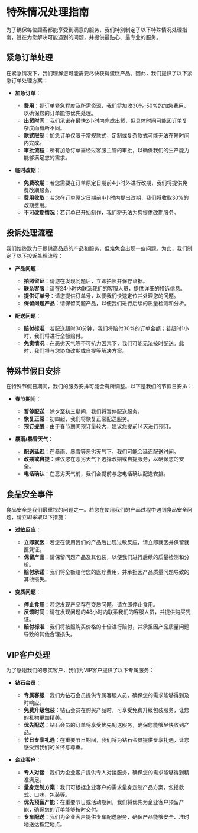 # 特殊情况处理指南

为了确保每位顾客都能享受到满意的服务，我们特别制定了以下特殊情况处理指南，旨在为您解决可能遇到的问题，并提供最贴心、最专业的服务。

## 紧急订单处理

在紧急情况下，我们理解您可能需要尽快获得蛋糕产品。因此，我们提供了以下紧急订单处理方案：

- **加急订单**：
  - **费用**：视订单紧急程度及所需资源，我们将加收30%-50%的加急费用，以确保您的订单能够优先处理。
  - **出货时间**：我们承诺在最快2小时内完成出货，但具体时间可能因订单复杂度而有所不同。
  - **款式限制**：加急订单仅限于常规款式，定制或复杂款式可能无法在短时间内完成。
  - **审批流程**：所有加急订单需经过客服主管的审批，以确保我们的生产能力能够满足您的需求。

- **临时改期**：
  - **免费改期**：若您需要在订单原定日期前4小时外进行改期，我们将提供免费改期服务。
  - **费用收取**：若您在订单原定日期前4小时内提出改期，我们将收取30%的改期费用。
  - **不可改期情况**：若订单已开始制作，我们将无法为您提供改期服务。

## 投诉处理流程

我们始终致力于提供高品质的产品和服务，但难免会出现一些问题。为此，我们制定了以下投诉处理流程：

- **产品问题**：
  - **拍照留证**：请您在发现问题后，立即拍照并保存证据。
  - **联系客服**：请在24小时内联系我们的客服人员，提供详细的投诉信息。
  - **提供订单号**：请您提供订单号，以便我们快速定位并处理您的问题。
  - **保留问题产品**：请保留问题产品，以便我们进行后续的质量检测和分析。

- **配送问题**：
  - **赔付标准**：若配送超时30分钟，我们将赔付30%的订单金额；若超时1小时，我们将进行全额赔付。
  - **免责情况**：在恶劣天气等不可抗力因素下，我们可能无法按时配送。此时，我们将与您协商改期或自提等解决方案。

## 特殊节假日安排

在特殊节假日期间，我们的服务安排可能会有所调整。以下是我们的节假日安排：

- **春节期间**：
  - **暂停配送**：除夕至初三期间，我们将暂停配送服务。
  - **恢复正常**：初四起，我们将恢复正常配送服务。
  - **预订提醒**：由于春节期间预订量较大，建议您提前14天进行预订。

- **暴雨/暴雪天气**：
  - **配送延迟**：在暴雨、暴雪等恶劣天气下，我们可能会延迟配送时间。
  - **改期或自提**：建议您在恶劣天气下选择改期或自提服务，以确保您的安全。
  - **电话确认**：在恶劣天气前，我们会提前与您电话确认配送安排。

## 食品安全事件

食品安全是我们最重视的问题之一。若您在使用我们的产品过程中遇到食品安全问题，请立即采取以下措施：

- **过敏反应**：
  - **立即就医**：若您在使用我们的产品后出现过敏反应，请立即就医并保留就医凭证。
  - **保留产品**：请保留问题产品及其包装，以便我们进行后续的质量检测和分析。
  - **赔付承诺**：我们将全额赔付您的医疗费用，并承担因产品质量问题导致的其他损失。

- **变质问题**：
  - **停止食用**：若您发现产品存在变质问题，请立即停止食用。
  - **反馈时间**：请在发现问题的48小时内联系我们的客服人员，并提供购买凭证。
  - **赔付标准**：我们将按照购买价格的十倍进行赔付，并承担因产品质量问题导致的其他合理损失。

## VIP客户处理

为了感谢我们的忠实客户，我们为VIP客户提供了以下专属服务：

- **钻石会员**：
  - **专属客服**：我们为钻石会员提供专属客服人员，确保您的需求能够得到及时响应。
  - **免费升级包装**：钻石会员在购买产品时，可享受免费升级包装服务，让您的礼物更加精美。
  - **优先配送**：钻石会员的订单将享受优先配送服务，确保您能够尽快收到产品。
  - **节日专享礼遇**：在重要节日期间，我们将为钻石会员提供专享礼遇，让您感受到我们的关怀与尊重。

- **企业客户**：
  - **专人对接**：我们为企业客户提供专人对接服务，确保您的需求能够得到精准满足。
  - **量身定制方案**：我们可根据企业客户的需求量身定制产品方案，包括款式、口味、包装等。
  - **优先预留产能**：在重要节日或活动期间，我们将优先为企业客户预留产能，确保您的订单能够按时交付。
  - **专车配送**：我们为企业客户提供专车配送服务，确保产品能够安全、准时地送达指定地点。
